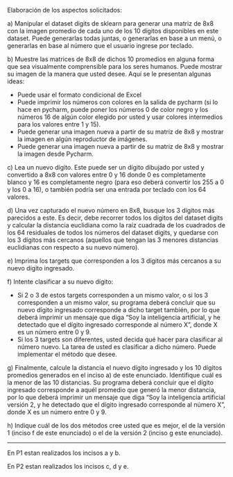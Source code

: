 Elaboración de los aspectos solicitados:

a) Manipular el dataset digits de sklearn para generar una matriz de 8x8 con la imagen promedio de cada uno de los 10 dígitos disponibles en este dataset. Puede generarlas todas juntas, o generarlas en base a un menú, o generarlas en base al número que el usuario ingrese por teclado.

b) Muestre las matrices de 8x8 de dichos 10 promedios en alguna forma que sea visualmente comprensible para los seres humanos. Puede mostrar su imagen de la manera que usted desee. Aquí se le presentan algunas ideas:
  - Puede usar el formato condicional de Excel
  - Puede imprimir los números con colores en la salida de pycharm (si lo hace en pycharm, puede poner los números 0 de color negro y los números 16 de algún color elegido por usted y usar colores intermedios para los valores entre 1 y 15).
  - Puede generar una imagen nueva a partir de su matriz de 8x8 y mostrar la imagen en algún reproductor de imágenes.
  - Puede generar una imagen nueva a partir de su matriz de 8x8 y mostrar la imagen desde Pycharm.

c) Lea un nuevo dígito. Este puede ser un dígito dibujado por usted y convertido a 8x8 con valores entre 0 y 16 donde 0 es completamente blanco y 16 es completamente negro (para eso deberá convertir los 255 a 0 y los 0 a 16), o también podría ser una entrada por teclado con los 64 valores.

d) Una vez capturado el nuevo número en 8x8, busque los 3 dígitos más parecidos a este. Es decir, debe recorrer todos los dígitos del dataset digits y calcular la distancia euclidiana como la raíz cuadrada de los cuadrados de los 64 residuales de todos los números del dataset digits, y quedarse con los 3 dígitos más cercanos (aquellos que tengan las 3 menores distancias euclidianas con respecto a su nuevo número).

e) Imprima los targets que corresponden a los 3 dígitos más cercanos a su nuevo dígito ingresado.

f) Intente clasificar a su nuevo dígito:
  - Si 2 o 3 de estos targets corresponden a un mismo valor, o si los 3 corresponden a un mismo valor, su programa deberá concluir que su nuevo dígito ingresado corresponde a dicho target también, por lo que deberá imprimir un mensaje que diga “Soy la inteligencia artificial, y he detectado que el dígito ingresado corresponde al número X”, donde X es un número entre 0 y 9.
  - Si los 3 targets son diferentes, usted decida qué hacer para clasificar al número nuevo. La tarea de usted es clasificar a dicho número. Puede implementar el método que desee.

g) Finalmente, calcule la distancia el nuevo dígito ingresado y los 10 dígitos promedios generados en el inciso a) de este enunciado. Identifique cuál es la menor de las 10 distancias. Su programa deberá concluir que el dígito ingresado corresponde a aquél promedio que generó la menor distancia, por lo que deberá imprimir un mensaje que diga “Soy la inteligencia artificial versión 2, y he detectado que el dígito ingresado corresponde al número X”, donde X es un número entre 0 y 9.

h) Indique cuál de los dos métodos cree usted que es mejor, el de la versión 1 (inciso f de este enunciado) o el de la versión 2 (inciso g este enunciado).

-----

En P1 estan realizados los incisos a y b.

En P2 estan realizados los incisos c, d y e.
